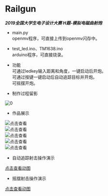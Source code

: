 # Railgun
***2019全国大学生电子设计大赛***
***H题-模拟电磁曲射炮***

- main.py  
openmv程序，可直接上传到openmv闪存中。  
- test_led.ino、TM1638.ino  
arduino程序，可直接烧录。

- 功能  
可通过ledkey输入距离和角度，一键启动后开炮。  
可通过按键一键启动后自动追踪目标并开炮。  
可摇摆开炮。  

- 制作过程留影

![0](https://s2.ax1x.com/2019/08/28/m7aBNV.md.jpg)

- 作品展示  

![点击查看](https://s2.ax1x.com/2019/08/28/m71tXV.md.jpg)  
![点击查看](https://s2.ax1x.com/2019/08/28/m7lxQx.md.jpg)  
![点击查看](https://s2.ax1x.com/2019/08/28/m7lXWR.md.jpg)  
![点击查看](https://s2.ax1x.com/2019/08/28/m7lLFJ.md.jpg)  
![点击查看](https://s2.ax1x.com/2019/08/28/m7lHwF.md.jpg)    

- 自动追踪射击操作演示

[点击查看动图](https://s2.ax1x.com/2019/08/28/m7lOY9.gif)

- 摇摆射击操作演示    

[点击查看动图](https://s2.ax1x.com/2019/08/28/m7lvS1.gif)  
